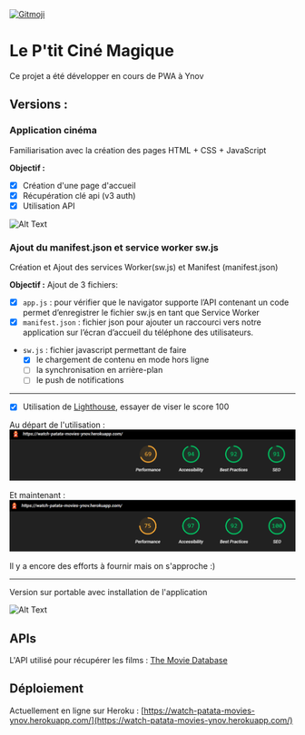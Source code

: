 <a href="https://gitmoji.dev">
  <img src="https://img.shields.io/badge/gitmoji-%20😜%20😍-FFDD67.svg?style=flat-square" alt="Gitmoji">
</a>

# Le P'tit Ciné Magique

Ce projet a été développer en cours de PWA à Ynov

## Versions :

### Application cinéma 

Familiarisation avec la création des pages HTML + CSS + JavaScript

**Objectif :**
- [X] Création d'une page d'accueil
- [X] Récupération clé api (v3 auth)
- [X] Utilisation API

![Alt Text](./versions/1/site1.gif)

### Ajout du manifest.json et service worker sw.js 

Création et Ajout des services Worker(sw.js) et Manifest (manifest.json)

**Objectif :**
Ajout de 3 fichiers:
- [X] `app.js` : pour vérifier que le navigator supporte l’API contenant un code permet d’enregistrer le fichier sw.js en tant que Service Worker 
- [X] `manifest.json` : fichier json pour ajouter un raccourci vers notre application sur l’écran d’accueil du téléphone des utilisateurs.
- `sw.js` : fichier javascript permettant de faire
    - [X] le chargement de contenu en mode hors ligne
    - [ ] la synchronisation en arrière-plan
    - [ ] le push de notifications

---

- [X] Utilisation de [Lighthouse](https://developers.google.com/web/tools/lighthouse/), essayer de viser le score 100

Au départ de l'utilisation :
![Alt Text](./versions/2/lighthouse1.PNG)

Et maintenant :
![Alt Text](./versions/2/lighthouse2.PNG)

Il y a encore des efforts à fournir mais on s'approche :) 

---

Version sur portable avec installation de l'application

![Alt Text](./versions/1/site2.gif)


## APIs

L'API utilisé pour récupérer les films :  [The Movie Database](https://www.themoviedb.org/?language=fr)

## Déploiement

Actuellement en ligne sur Heroku : [https://watch-patata-movies-ynov.herokuapp.com/](https://watch-patata-movies-ynov.herokuapp.com/)







